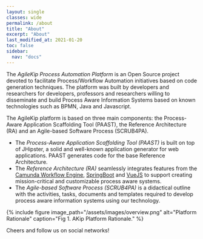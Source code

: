 ```yaml
---
layout: single
classes: wide
permalink: /about
title: "About"
excerpt: "About"
last_modified_at: 2021-01-20
toc: false
sidebar:
  nav: "docs"
---
```


The _AgileKip Process Automation Platform_ is an Open Source project devoted to facilitate Process/Workflow Automation initiatives based on code generation techniques.
The platform was built by developers and researchers for developers, professors and researchers willing to disseminate and build Process Aware Information Systems based on known technologies such as BPMN, Java and Javascript.

The AgileKip platform is based on three main components: the Process-Aware Application Scaffolding Tool (PAAST), the Reference Architecture (RA) and an Agile-based Software Process (SCRUB4PA).

- The _Process-Aware Application Scaffolding Tool (PAAST)_ is built on top of JHipster, a solid and well-known application generator for web applications. PAAST generates code for the base Reference Architecture.
- The _Reference Architecture (RA)_ seamlessly integrates features from the [Camunda Workflow Engine](https://camunda.com/), [SpringBoot](https://spring.io/) and [VueJS](https://vuetifyjs.com/en/) to support creating mission-critical and customizable process aware systems.
- The _Agile-based Software Process (SCRUB4PA)_ is a didactical outline with the activities, tasks, documents and templates required to develop process aware information systems using our technology.

{% include figure image_path="/assets/images/overview.png" alt="Platform Rationale" caption="Fig 1. AKip Platform Rationale." %}

Cheers and follow us on social networks!
